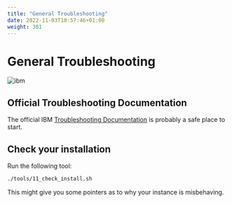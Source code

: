 ```yaml
---
title: "General Troubleshooting"
date: 2022-11-03T10:57:46+01:00
weight: 301
---
```


# General Troubleshooting

![ibm](/cp4waiops-training/pics/ibm/automation-welcome-tour.gif)


## Official Troubleshooting Documentation



The official IBM [Troubleshooting Documentation](https://www.ibm.com/docs/en/cloud-paks/cloud-pak-watson-aiops/3.5.0?topic=troubleshooting) is probably a safe place to start.



## Check your installation 

Run the following tool:

```bash
./tools/11_check_install.sh
```

This might give you some pointers as to why your instance is misbehaving.